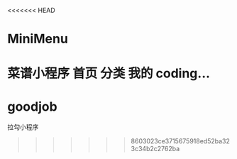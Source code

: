 <<<<<<< HEAD
# MiniMenu
菜谱小程序
首页
分类
我的
coding...
=======
# goodjob
拉勾小程序
>>>>>>> 8603023ce3715675918ed52ba323c34b2c2762ba
